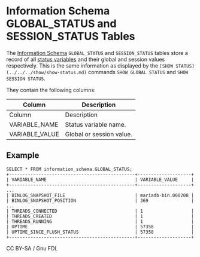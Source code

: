 # Information Schema GLOBAL\_STATUS and SESSION\_STATUS Tables

The [Information Schema](../) `GLOBAL_STATUS` and `SESSION_STATUS` tables store a record of all [status variables](../../../../../../../ha-and-performance/optimization-and-tuning/system-variables/server-status-variables.md) and their global and session values respectively. This is the same information as displayed by the `[SHOW STATUS](../../../show/show-status.md)` commands `SHOW GLOBAL STATUS` and `SHOW SESSION STATUS`.

They contain the following columns:

| Column          | Description              |
| --------------- | ------------------------ |
| Column          | Description              |
| VARIABLE\_NAME  | Status variable name.    |
| VARIABLE\_VALUE | Global or session value. |

## Example

```
SELECT * FROM information_schema.GLOBAL_STATUS;
+-----------------------------------------------+--------------------+
| VARIABLE_NAME                                 | VARIABLE_VALUE     |
+-----------------------------------------------+--------------------+
...
| BINLOG_SNAPSHOT_FILE                          | mariadb-bin.000208 |
| BINLOG_SNAPSHOT_POSITION                      | 369                |
...
| THREADS_CONNECTED                             | 1                  |
| THREADS_CREATED                               | 1                  |
| THREADS_RUNNING                               | 1                  |
| UPTIME                                        | 57358              |
| UPTIME_SINCE_FLUSH_STATUS                     | 57358              |
+-----------------------------------------------+--------------------+
```

CC BY-SA / Gnu FDL
